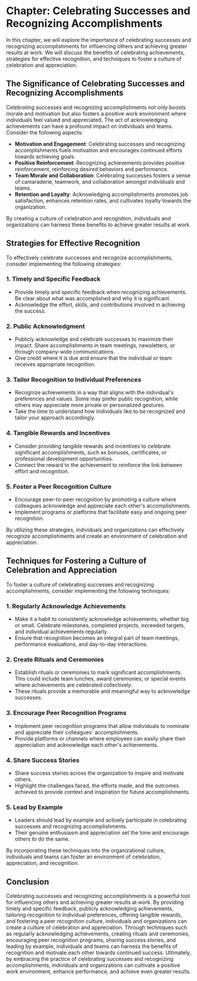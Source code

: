Chapter: Celebrating Successes and Recognizing Accomplishments
==============================================================

In this chapter, we will explore the importance of celebrating successes and recognizing accomplishments for influencing others and achieving greater results at work. We will discuss the benefits of celebrating achievements, strategies for effective recognition, and techniques to foster a culture of celebration and appreciation.

The Significance of Celebrating Successes and Recognizing Accomplishments
-------------------------------------------------------------------------

Celebrating successes and recognizing accomplishments not only boosts morale and motivation but also fosters a positive work environment where individuals feel valued and appreciated. The act of acknowledging achievements can have a profound impact on individuals and teams. Consider the following aspects:

* **Motivation and Engagement**: Celebrating successes and recognizing accomplishments fuels motivation and encourages continued efforts towards achieving goals.
* **Positive Reinforcement**: Recognizing achievements provides positive reinforcement, reinforcing desired behaviors and performance.
* **Team Morale and Collaboration**: Celebrating successes fosters a sense of camaraderie, teamwork, and collaboration amongst individuals and teams.
* **Retention and Loyalty**: Acknowledging accomplishments promotes job satisfaction, enhances retention rates, and cultivates loyalty towards the organization.

By creating a culture of celebration and recognition, individuals and organizations can harness these benefits to achieve greater results at work.

Strategies for Effective Recognition
------------------------------------

To effectively celebrate successes and recognize accomplishments, consider implementing the following strategies:

### 1. Timely and Specific Feedback

* Provide timely and specific feedback when recognizing achievements. Be clear about what was accomplished and why it is significant.
* Acknowledge the effort, skills, and contributions involved in achieving the success.

### 2. Public Acknowledgment

* Publicly acknowledge and celebrate successes to maximize their impact. Share accomplishments in team meetings, newsletters, or through company-wide communications.
* Give credit where it is due and ensure that the individual or team receives appropriate recognition.

### 3. Tailor Recognition to Individual Preferences

* Recognize achievements in a way that aligns with the individual's preferences and values. Some may prefer public recognition, while others may appreciate more private or personalized gestures.
* Take the time to understand how individuals like to be recognized and tailor your approach accordingly.

### 4. Tangible Rewards and Incentives

* Consider providing tangible rewards and incentives to celebrate significant accomplishments, such as bonuses, certificates, or professional development opportunities.
* Connect the reward to the achievement to reinforce the link between effort and recognition.

### 5. Foster a Peer Recognition Culture

* Encourage peer-to-peer recognition by promoting a culture where colleagues acknowledge and appreciate each other's accomplishments.
* Implement programs or platforms that facilitate easy and ongoing peer recognition.

By utilizing these strategies, individuals and organizations can effectively recognize accomplishments and create an environment of celebration and appreciation.

Techniques for Fostering a Culture of Celebration and Appreciation
------------------------------------------------------------------

To foster a culture of celebrating successes and recognizing accomplishments, consider implementing the following techniques:

### 1. Regularly Acknowledge Achievements

* Make it a habit to consistently acknowledge achievements, whether big or small. Celebrate milestones, completed projects, exceeded targets, and individual achievements regularly.
* Ensure that recognition becomes an integral part of team meetings, performance evaluations, and day-to-day interactions.

### 2. Create Rituals and Ceremonies

* Establish rituals or ceremonies to mark significant accomplishments. This could include team lunches, award ceremonies, or special events where achievements are celebrated collectively.
* These rituals provide a memorable and meaningful way to acknowledge successes.

### 3. Encourage Peer Recognition Programs

* Implement peer recognition programs that allow individuals to nominate and appreciate their colleagues' accomplishments.
* Provide platforms or channels where employees can easily share their appreciation and acknowledge each other's achievements.

### 4. Share Success Stories

* Share success stories across the organization to inspire and motivate others.
* Highlight the challenges faced, the efforts made, and the outcomes achieved to provide context and inspiration for future accomplishments.

### 5. Lead by Example

* Leaders should lead by example and actively participate in celebrating successes and recognizing accomplishments.
* Their genuine enthusiasm and appreciation set the tone and encourage others to do the same.

By incorporating these techniques into the organizational culture, individuals and teams can foster an environment of celebration, appreciation, and recognition.

Conclusion
----------

Celebrating successes and recognizing accomplishments is a powerful tool for influencing others and achieving greater results at work. By providing timely and specific feedback, publicly acknowledging achievements, tailoring recognition to individual preferences, offering tangible rewards, and fostering a peer recognition culture, individuals and organizations can create a culture of celebration and appreciation. Through techniques such as regularly acknowledging achievements, creating rituals and ceremonies, encouraging peer recognition programs, sharing success stories, and leading by example, individuals and teams can harness the benefits of recognition and motivate each other towards continued success. Ultimately, by embracing the practice of celebrating successes and recognizing accomplishments, individuals and organizations can cultivate a positive work environment, enhance performance, and achieve even greater results.
